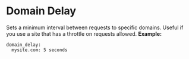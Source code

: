 # Domain Delay
Sets a minimum interval between requests to specific domains. Useful if you use a site that has a throttle on requests allowed.
**Example:**

    domain_delay:
      mysite.com: 5 seconds

